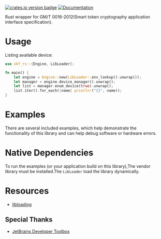 [![crates.io version badge](https://img.shields.io/crates/v/skf-rs?label=skf-rs)](https://crates.io/crates/skf-rs)
[![Documentation](https://docs.rs/skf-rs/badge.svg)](https://docs.rs/skf-rs)

Rust wrapper for GM/T 0016-2012(Smart token cryptography application interface specification).


# Usage

Listing available device:

```rust
use skf_rs::{Engine, LibLoader};

fn main() {
    let engine = Engine::new(LibLoader::env_lookup().unwrap());
    let manager = engine.device_manager().unwrap();
    let list = manager.enum_device(true).unwrap();
    list.iter().for_each(|name| println!("{}", name));
}

```

# Examples

There are several included examples, which help demonstrate the functionality of this library and
can help debug software or hardware errors.

# Native Dependencies

To run the examples (or your application build on this library),The vendor library must be installed.The `LibLoader` load the library dynamically.


# Resources

- [libloading](https://docs.rs/libloading/latest/libloading/)



## Special Thanks

- [JetBrains Developer Toolbox](https://www.jetbrains.com/?from=power4j)